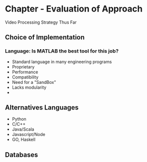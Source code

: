 



# Chapter - Evaluation of Approach 
Video Processing Strategy Thus Far

## Choice of Implementation

### Language: Is MATLAB the best tool for this job?
- Standard language in many engineering programs
- Proprietary
- Performance
- Compatibility
- Need for a "SandBox"
- Lacks modularity
- 

## Alternatives Languages
- Python
- C/C++
- Java/Scala
- Javascript/Node
- GO, Haskell


## Databases